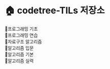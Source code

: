 # 🏠 codetree-TILs 저장소
📒프로그래밍 기초 
<br>📔프로그래밍 연습
<br>📕자료구조 알고리즘
<br>📙알고리즘 입문
<br>📗알고리즘 기본
<br>📘알고리즘 실력  

